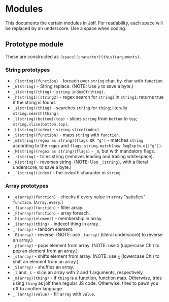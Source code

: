 # Modules
This documents the certain modules in Jolf. For readability, each space will be replaced by an underscore. Use a space when coding.

## Prototype module
These are constructed as `(space)(character)(this)(arguments)`.

### String prototypes

 * `_F(string)(function)` - foreach over `string` char-by-char with `function`.
 * `_E(string)` - String replace. (NOTE: Use `ρ` to save a byte.)
 * `_i(string)(thing)` - `string.indexOf(thing)`.
 * `_h(string1)(string2)` - regex search for `string2` in `string1`; returns true if the string is found.
 * `_s(string)(thing)` - searches `string` for `thing`; literally `string.search(thing)`.
 * `_l(string)(bottom)(top)` - slices `string` from `bottom` to `top`; `string.slice(bottom,top)`.
 * `_L(string)(index)` - `string.slice(index)`.
 * `_S(string)(function)` - maps `string` with `function`.
 * `_m(string)(regex as string)(flags OR "g")` - matches `string` according to the `regex` and `flags`; `string.match(new RegExp(m,o||"g"))`.
 * `_M(string)(regex as string)(flags)` - `_m`, but with mandatory flags.
 * `_r(string)` - trims string (removes leading and trailing whitespace).
 * `_R(string)` - reverses string. (NOTE: Use `_(string)`, with a literal underscore, to save a byte.)
 * ``_`(string)(index)`` - the `index`th character in `string`.

### Array prototypes

 * `_e(array)(function)` - checks if every value in `array` "satisfies" `function`. (`Array.every`.)
 * `_f(array)(function)` - filter array.
 * `_F(array)(function)` - array foreach.
 * `_h(array)(element)` - membership in array.
 * `_i(array)(thing)` - indexof thing in array.
 * `_r(array)` - random element.
 * `_R(array)` - reverse. (NOTE: use `_(array)` (literal underscore) to reverse an array.)
 * `_p(array)` - pops element from array. (NOTE: use `Χ` (uppercase Chi) to pop an element from an array.)
 * `_s(array)` - shifts element from array. (NOTE: use `χ` (lowercase Chi) to shift an element from an array.)
 * `_S(array)` - shuffles an array.
 * `_l` and `_L` - slice an array with 2 and 1 arguments, respectively.
 * `_m(array)(thing)` - if `thing` is a function, function map. Otherwise, tries using `thing` as jolf then regular JS code. Otherwise, tries to pawn you off to another language.
 * ``_`(array)(value)`` - fill `array` with `value`.
